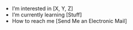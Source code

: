 
-  I’m interested in [X, Y, Z]
-  I’m currently learning [Stuff]
-  How to reach me [Send Me an Electronic Mail]

<!---
Edward-1100/Edward-1100 is a ✨ special ✨ repository because its `README.md` (this file) appears on your GitHub profile.
You can click the Preview link to take a look at your changes.
--->
